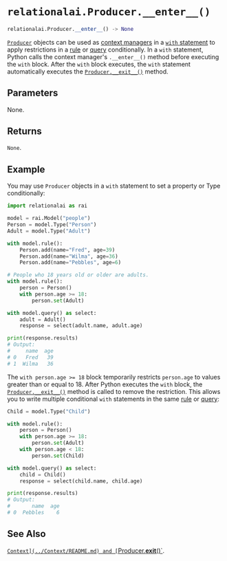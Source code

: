 # `relationalai.Producer.__enter__()`

```python
relationalai.Producer.__enter__() -> None
```

[`Producer`](./README.md) objects can be used as [context managers](https://docs.python.org/3/glossary.html#term-context-manager)
in a [`with` statement](https://docs.python.org/3/reference/compound_stmts.html#with)
to apply restrictions in a [rule](../Model/rule.md) or [query](../Model/query.md) conditionally.
In a `with` statement, Python calls the context manager's `.__enter__()` method before executing the `with` block.
After the `with` block executes,
the `with` statement automatically executes the [`Producer.__exit__()`](./__exit__.md) method.

## Parameters

None.

## Returns

`None`.

## Example

You may use `Producer` objects in a `with` statement to set a property or Type conditionally:

```python
import relationalai as rai

model = rai.Model("people")
Person = model.Type("Person")
Adult = model.Type("Adult")

with model.rule():
    Person.add(name="Fred", age=39)
    Person.add(name="Wilma", age=36)
    Person.add(name="Pebbles", age=6)

# People who 18 years old or older are adults.
with model.rule():
    person = Person()
    with person.age >= 18:
        person.set(Adult)

with model.query() as select:
    adult = Adult()
    response = select(adult.name, adult.age)

print(response.results)
# Output:
#     name  age
# 0   Fred   39
# 1  Wilma   36
```

The `with person.age >= 18` block temporarily restricts `person.age` to values greater than or equal to 18.
After Python executes the `with` block, the [`Producer.__exit__()`](./__exit__.md) method is called to remove the restriction.
This allows you to write multiple conditional `with` statements
in the same [rule](../Model/rule.md) or [query](../Model/query.md):

```python
Child = model.Type("Child")

with model.rule():
    person = Person()
    with person.age >= 18:
        person.set(Adult)
    with person.age < 18:
        person.set(Child)

with model.query() as select:
    child = Child()
    response = select(child.name, child.age)

print(response.results)
# Output:
#       name  age
# 0  Pebbles    6
```

## See Also

[`Context](../Context/README.md) and [`Producer.__exit__()`](./__exit__.md).
